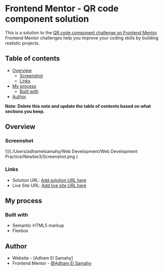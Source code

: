 # Frontend Mentor - QR code component solution

This is a solution to the [QR code component challenge on Frontend Mentor](https://www.frontendmentor.io/challenges/qr-code-component-iux_sIO_H). Frontend Mentor challenges help you improve your coding skills by building realistic projects. 

## Table of contents

- [Overview](#overview)
  - [Screenshot](#screenshot)
  - [Links](#links)
- [My process](#my-process)
  - [Built with](#built-with)
- [Author](#author)

**Note: Delete this note and update the table of contents based on what sections you keep.**

## Overview

### Screenshot

![](./Users/adhamelsamahy/Web Development/Web Development Practice/Newbie3/Screenshot.png
)

### Links

- Solution URL: [Add solution URL here](https://github.com/AdhamElSamahy909/QR-code-component.git)
- Live Site URL: [Add live site URL here](https://adhamelsamahy909.github.io/QR-code-component/)

## My process

### Built with

- Semantic HTML5 markup
- Flexbox

## Author

- Website - [Adham El Samahy]
- Frontend Mentor - [@Adham El Samahy](https://www.frontendmentor.io/profile/AdhamElSamahy909)

